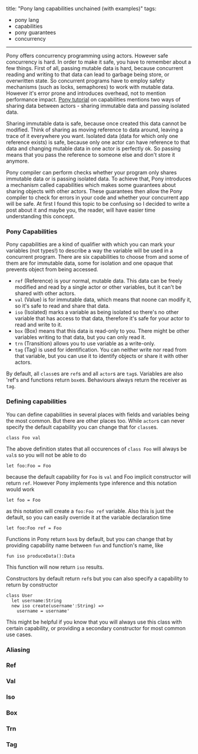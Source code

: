 title: "Pony lang capabilities unchained (with examples)"
tags:
- pony lang
- capabilities
- pony guarantees
- concurrency
---

Pony offers concurrency programming using actors. However safe concurrency is hard. In order to make it safe, you have to remember about a few things. First of all, passing mutable data is hard, because concurrent reading and writing to that data can lead to garbage being store, or overwritten state. So concurrent programs have to employ safety mechanisms (such as locks, semaphores) to work with mutable data. However it's error prone and introduces overhead, not to mention performance impact. [Pony tutorial](http://tutorial.ponylang.org/capabilities/introduction/) on capabilities mentions two ways of sharing data between actors - sharing immutable data and passing isolated data.

Sharing immutable data is safe, because once created this data cannot be modified. Think of sharing as moving reference to data around, leaving a trace of it everywhere you want. Isolated data (data for which only one reference exists) is safe, because only one actor can have reference to that data and changing mutable data in one actor is perfectly ok. So passing means that you pass the reference to someone else and don't store it anymore.

Pony compiler can perform checks whether your program only shares immutable data or is passing isolated data. To achieve that, Pony introduces a mechanism called capabilities which makes some guarantees about sharing objects with other actors. These guarantees then allow the Pony compiler to check for errors in your code and whether your concurrent app will be safe. At first I found this topic to be confusing so I decided to write a post about it and maybe you, the reader, will have easier time understanding this concept.

<!-- more -->

### Pony Capabilities

Pony capabilities are a kind of qualifier with which you can mark your variables (not types!) to describe a way the variable will be used in a concurrent program. There are six capabilities to choose from and some of them are for immutable data, some for isolation and one opaque that prevents object from being accessed.

- `ref` (Reference) is your normal, mutable data. This data can be freely modified and read by a single actor or other variables, but it can't be shared with other actors.
- `val` (Value) is for immutable data, which means that noone can modify it, so it's safe to read and share that data.
- `iso` (Isolated) marks a variable as being isolated so there's no other variable that has access to that data, therefore it's safe for your actor to read and write to it.
- `box` (Box) means that this data is read-only to you. There might be other variables writing to that data, but you can only read it.
- `trn` (Transition) allows you to use variable as a write-only.
- `tag` (Tag) is used for identification. You can neither write nor read from that variable, but you can use it to identify objects or share it with other actors.

By default, all `class`es are `ref`s and all `actor`s are `tag`s. Variables are also 'ref's and functions return `box`es. Behaviours always return the receiver as `tag`.

### Defining capabilities

You can define capabilities in several places with fields and variables being the most common. But there are other places too. While `actor`s can never specify the default capability you can change that for `class`es.
```pony
class Foo val
```
The above definition states that all occurences of `class Foo` will always be `val`s so you will not be able to do
```pony
let foo:Foo = Foo
```
because the default capability for `Foo` is `val` and Foo implicit constructor will return `ref`. However Pony implements type inference and this notation would work
```pony
let foo = Foo
```
as this notation will create a `foo:Foo ref` variable. Also this is just the default, so you can easily override it at the variable declaration time
```pony
let foo:Foo ref = Foo
```
Functions in Pony return `box`s by default, but you can change that by providing capability name between `fun` and function's name, like
```pony
fun iso produceData():Data
```
This function will now return `iso` results.

Constructors by default return `ref`s but you can also specify a capability to return by constructor
```pony
class User
  let username:String
  new iso create(username':String) =>
    username = username'
```
This might be helpful if you know that you will always use this class with certain capability, or providing a secondary constructor for most common use cases.

### Aliasing



### Ref

### Val

### Iso

### Box

### Trn

### Tag
